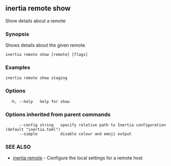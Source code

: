 ## inertia remote show

Show details about a remote

### Synopsis

Shows details about the given remote.

```
inertia remote show [remote] [flags]
```

### Examples

```
inertia remote show staging
```

### Options

```
  -h, --help   help for show
```

### Options inherited from parent commands

```
      --config string   specify relative path to Inertia configuration (default "inertia.toml")
      --simple          disable colour and emoji output
```

### SEE ALSO

* [inertia remote](inertia_remote.md)	 - Configure the local settings for a remote host

